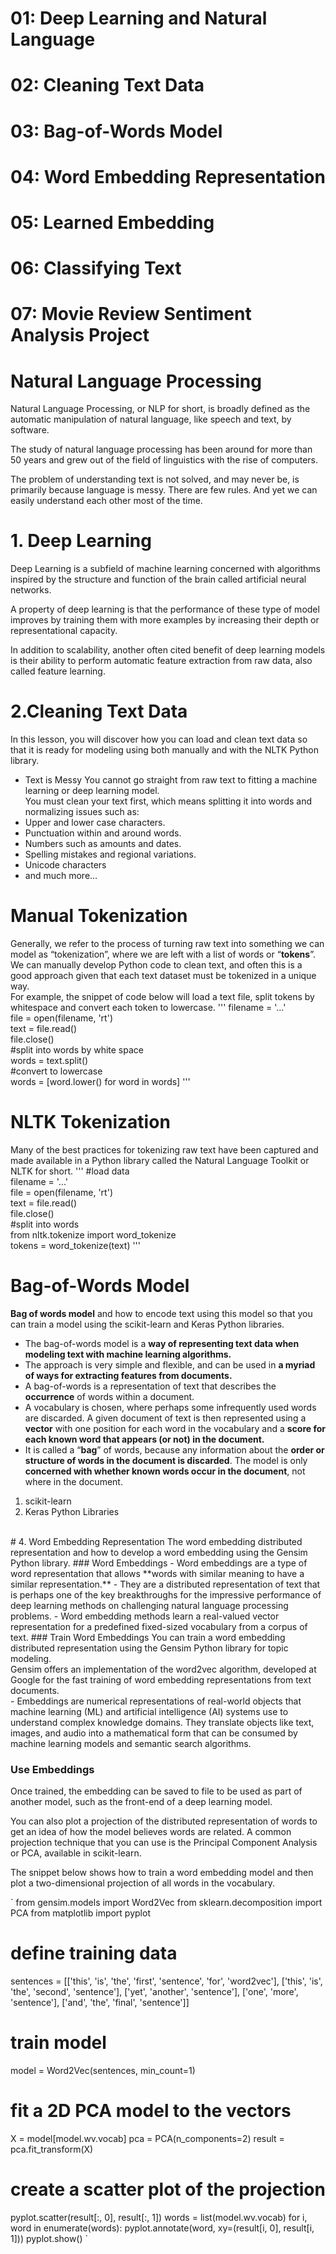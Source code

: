 #  01: Deep Learning and Natural Language <br>
#  02: Cleaning Text Data<br>
#  03: Bag-of-Words Model<br>
#  04: Word Embedding Representation<br>
#  05: Learned Embedding<br>
#  06: Classifying Text<br>
#  07: Movie Review Sentiment Analysis Project<br>

# Natural Language Processing
Natural Language Processing, or NLP for short, is broadly defined as the automatic manipulation of natural language, like speech and text, by software.

The study of natural language processing has been around for more than 50 years and grew out of the field of linguistics with the rise of computers.

The problem of understanding text is not solved, and may never be, is primarily because language is messy. There are few rules. And yet we can easily understand each other most of the time. <be>

# 1. Deep Learning
Deep Learning is a subfield of machine learning concerned with algorithms inspired by the structure and function of the brain called artificial neural networks.

A property of deep learning is that the performance of these type of model improves by training them with more examples by increasing their depth or representational capacity.

In addition to scalability, another often cited benefit of deep learning models is their ability to perform automatic feature extraction from raw data, also called feature learning.<be>

# 2.Cleaning Text Data
In this lesson, you will discover how you can load and clean text data so that it is ready for modeling using both manually and with the NLTK Python library. <br>
- Text is Messy
You cannot go straight from raw text to fitting a machine learning or deep learning model.<br>
You must clean your text first, which means splitting it into words and normalizing issues such as:<br>
- Upper and lower case characters.
- Punctuation within and around words.
- Numbers such as amounts and dates.
- Spelling mistakes and regional variations.
- Unicode characters
- and much more…

# Manual Tokenization
Generally, we refer to the process of turning raw text into something we can model as “tokenization”, where we are left with a list of words or “**tokens**”.  <br>
We can manually develop Python code to clean text, and often this is a good approach given that each text dataset must be tokenized in a unique way.  <br>
For example, the snippet of code below will load a text file, split tokens by whitespace and convert each token to lowercase.
'''
filename = '...' <br>
file = open(filename, 'rt')<br>
text = file.read()<br>
file.close()<br>
#split into words by white space<br>
words = text.split()<br>
#convert to lowercase<br>
words = [word.lower() for word in words] '''<br>

# NLTK Tokenization
Many of the best practices for tokenizing raw text have been captured and made available in a Python library called the Natural Language Toolkit or NLTK for short.<be>
'''
#load data<br>
filename = '...'<br>
file = open(filename, 'rt')<br>
text = file.read()<br>
file.close()<br>
#split into words<br>
from nltk.tokenize import word_tokenize<br>
tokens = word_tokenize(text) '''<be>


# Bag-of-Words Model
**Bag of words model** and how to encode text using this model so that you can train a model using the scikit-learn and Keras Python libraries.<br>
- The bag-of-words model is a **way of representing text data when modeling text with machine learning algorithms.**
- The approach is very simple and flexible, and can be used in **a myriad of ways for extracting features from documents.**
- A bag-of-words is a representation of text that describes the **occurrence** of words within a document.
- A vocabulary is chosen, where perhaps some infrequently used words are discarded. A given document of text is then represented using a **vector** with one position for each word in the vocabulary and a **score for each known word that appears (or not) in the document.**
- It is called a “**bag**” of words, because any information about the **order or structure of words in the document is discarded**. The model is only **concerned with whether known words occur in the document**, not where in the document.
1.  scikit-learn
2.  Keras Python Libraries
<br>
# 4. Word Embedding Representation
The word embedding distributed representation and how to develop a word embedding using the Gensim Python library.
### Word Embeddings
- Word embeddings are a type of word representation that allows **words with similar meaning to have a similar representation.**
- They are a distributed representation of text that is perhaps one of the key breakthroughs for the impressive performance of deep learning methods on challenging natural language processing problems.
- Word embedding methods learn a real-valued vector representation for a predefined fixed-sized vocabulary from a corpus of text.
### Train Word Embeddings
You can train a word embedding distributed representation using the Gensim Python library for topic modeling. <br>
Gensim offers an implementation of the word2vec algorithm, developed at Google for the fast training of word embedding representations from text documents. <br>
- Embeddings are numerical representations of real-world objects that machine learning (ML) and artificial intelligence (AI) systems use to understand complex knowledge domains. They translate objects like text, images, and audio into a mathematical form that can be consumed by machine learning models and semantic search algorithms. <br>


### Use Embeddings
Once trained, the embedding can be saved to file to be used as part of another model, such as the front-end of a deep learning model. <br>

You can also plot a projection of the distributed representation of words to get an idea of how the model believes words are related. A common projection technique that you can use is the Principal Component Analysis or PCA, available in scikit-learn.<br>

The snippet below shows how to train a word embedding model and then plot a two-dimensional projection of all words in the vocabulary.<br>



`
from gensim.models import Word2Vec
from sklearn.decomposition import PCA
from matplotlib import pyplot
# define training data
sentences = [['this', 'is', 'the', 'first', 'sentence', 'for', 'word2vec'],
			['this', 'is', 'the', 'second', 'sentence'],
			['yet', 'another', 'sentence'],
			['one', 'more', 'sentence'],
			['and', 'the', 'final', 'sentence']]
# train model
model = Word2Vec(sentences, min_count=1)
# fit a 2D PCA model to the vectors
X = model[model.wv.vocab]
pca = PCA(n_components=2)
result = pca.fit_transform(X)
# create a scatter plot of the projection
pyplot.scatter(result[:, 0], result[:, 1])
words = list(model.wv.vocab)
for i, word in enumerate(words):
	pyplot.annotate(word, xy=(result[i, 0], result[i, 1]))
pyplot.show()
`
